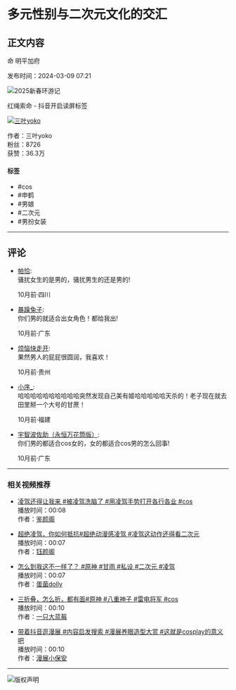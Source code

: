 # 多元性别与二次元文化的交汇

## 正文内容

命 明平加府

发布时间：2024-03-09 07:21

![2025新春环游记](https://lf-resource-platform.douyinstatic.com/obj/one-solution-center-external/7359502129541449780/5335e464ad3f158974c13d2fea9a12a0.png)

红绳索命 - 抖音开启读屏标签

[![三叶yoko](//p3-pc.douyinpic.com/aweme/100x100/aweme-avatar/tos-cn-i-0813c001_o0TAPfIoxgO9DkAIAxfEAzCCiAaFEW9CnHkzAB.jpeg?from=327834062)](//www.douyin.com/user/MS4wLjABAAAA2tToTZLzMQFwQlfY1S8EYnecoLV5NVzm8FlWRAB4MZYd9XdWElsACibmTLgDq5EJ)

作者：三叶yoko  
粉丝：8726  
获赞：36.3万

#### 标签
- #cos
- #申鹤
- #男娘
- #二次元
- #男扮女装

---

## 评论

- [帕恰](//www.douyin.com/user/MS4wLjABAAAAm4NUIsxSOYoXdNoGO-HiO7VgDGNAxTJLW6xyySncGLE):  
  骚扰女生的是男的，骚扰男生的还是男的!
  
  10月前·四川  
  
- [暴躁兔子](//www.douyin.com/user/MS4wLjABAAAAddRfHe6Ke1o32Wo3Cvrecxq5vetdsGgBs3k6gP-rdLU):  
  你们男的就适合出女角色！都给我出!
  
  10月前·广东
  
- [烦恼快走开](//www.douyin.com/user/MS4wLjABAAAAsDp3MoCvS55KikxFtUKV0eJgRw6LlAiwaRJA7RU_rYI):  
  果然男人的屁屁很圆润，我喜欢！

  10月前·贵州
  
- [小序_](//www.douyin.com/user/MS4wLjABAAAAuMhP8W7mYAaT0CN_PK9KAs89vPj-IzB4MuuNmcxgySiU707NLJHAZtlEO2hv8qQw):  
  哈哈哈哈哈哈哈哈哈哈突然发现自己美有姬哈哈哈哈哈天杀的！老子现在就去田里掰一个大号的甘蔗！

  10月前·福建
  
- [宇智波佐助（永恒万花筒版）](//www.douyin.com/user/MS4wLjABAAAAsrbspgFKlcyJzj0hMtE1MJ0hp5Sn1tYTTzfYRBTvLt0):  
  你们男的都适合cos女的，女的都适合cos男的怎么回事!

  10月前·广东

--- 

### 相关视频推荐

- [凌驾还得让我来 #被凌驾洗脑了 #用凌驾手势打开各行各业 #cos](//www.douyin.com/video/7447575627978263866)  
  播放时间：00:08  
  作者：[鉴颜阁](//www.douyin.com/user/MS4wLjABAAAAFXSa6g7opf_eaeUc49DV4jXyNm7LZ1W_O5afR1FRsNS_FND4niB6VFP7JfCLFuhj)  
  
- [超绝凌驾，你如何抵抗#超绝动漫感凌驾 #凌驾这动作还得看二次元](//www.douyin.com/video/7447371089702931775)  
  播放时间：00:07  
  作者：[钰颜阁](//www.douyin.com/user/MS4wLjABAAAAVxKFWdYPDB5cFn_rTa5VRQGz1gYhke6bldj986Lsp3UUkUQmcCDlpHnuhtCbf5Cc)  

- [怎么到我这不一样了？ #原神 #甘雨 #私设 #二次元 #凌驾](//www.douyin.com/video/7445556565551091001)  
  播放时间：00:07  
  作者：[蛋菌dolly](//www.douyin.com/user/MS4wLjABAAAApduXt97ayJdo7kaVAI0ZSjmy3YVxSIApk3OOwCSYDuE)  

- [三折叠，怎么折，都有面#原神 #八重神子 #雷电将军 #cos](//www.douyin.com/video/7440350988768218405)  
  播放时间：00:10  
  作者：[一只大蓝莓](//www.douyin.com/user/MS4wLjABAAAACe7g_eMCNc2ZVN5fkwXUVv8bK9JY4PCWdEoj6Kne02-TSFoKBTadoWCBXYld3QjK)  

- [带着抖音逛漫展 #内容启发搜索 #漫展养眼造型大赏 #这就是cosplay的意义吧](//www.douyin.com/video/7429710935561899279)  
  播放时间：00:10  
  作者：[漫展小保安](//www.douyin.com/user/MS4wLjABAAAA49jMuIhCCL4O9Ol1E2a-0Jp6QkeWDpZtjGJJENDPX1nScKnhLldsIs5dsMggki1O)

--- 

![版权声明](https://p3-feelgood-sign.byteimg.com/feelgood/fg-custom-entry-1.png~tplv-luk1ko7gmt-image.png?x-expires=1955955925&x-signature=3Y4aoinLS09b%2FCK5VPYW8FRpW0Q%3D)
<!-- tcd_original_link https://www.douyin.com/video/7344260301086395689 -->
